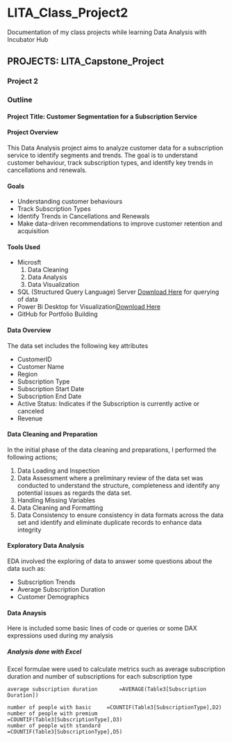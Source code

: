 # LITA_Class_Project2
Documentation of my class projects while learning Data Analysis with Incubator Hub
## PROJECTS: LITA_Capstone_Project
### Project 2
### Outline





#### Project Title: Customer Segmentation for a Subscription Service
#### Project Overview
This Data Analysis project aims to analyze customer data for a subscription service to identify segments and trends. The goal is to understand customer behaviour, track subscription types, and identify key trends in cancellations and renewals.

#### Goals
- Understanding customer behaviours
- Track Subscription Types
- Identify Trends in Cancellations and Renewals
- Make data-driven recommendations to improve customer retention and acquisition

#### Tools Used
- Microsft
    1. Data Cleaning
    2. Data Analysis
    3. Data Visualization
- SQL (Structured Query Language) Server [Download Here](https://www.microsoft.com) for querying of data
- Power Bi Desktop for Visualization[Download Here](https://www.google.com/url?client=internal-element-cse&cx=012684331380167808104:oe5oj--md1a&q=https://www.microsoft.com/en-us/power-platform/products/power-bi/downloads&sa=U&ved=2ahUKEwjQubqQr8GJAxUvUaQEHV7fEFkQFnoECBUQAQ&usg=AOvVaw1759XFBNl5AM71b9k88zga)
- GitHub for Portfolio Building

#### Data Overview
The data set includes the following key attributes
- CustomerID
- Customer Name
- Region
- Subscription Type
- Subscription Start Date
- Subscription End Date
- Active Status: Indicates if the Subscription is currently active or canceled
- Revenue

#### Data Cleaning and Preparation
In the initial phase of the data cleaning and preparations, I performed the following actions;
1. Data Loading and Inspection 
2. Data Assessment where a preliminary review of the data set was conducted to understand the structure, completeness and identify any potential issues as regards the data set.
3. Handling Missing Variables
4. Data Cleaning and Formatting
5. Data Consistency to ensure consistency in data formats across the data set and identify and eliminate duplicate records to enhance data integrity

#### Exploratory Data Analysis
EDA involved the exploring of data to answer some questions about the data such as:
- Subscription Trends
- Average Subscription Duration
- Customer Demographics

#### Data Anaysis
Here is included some basic lines of code or queries or some DAX expressions used during my analysis
##### Analysis done with Excel
Excel formulae were used to calculate metrics such as average subscription duration and number of subscriptions for each subscription type
```EXCEL
average subscription duration		=AVERAGE(Table3[Subscription Duration])
		
number of people with basic		=COUNTIF(Table3[SubscriptionType],D2)
number of people with premium		=COUNTIF(Table3[SubscriptionType],D3)
number of people with standard		=COUNTIF(Table3[SubscriptionType],D5)
```




